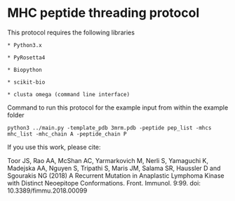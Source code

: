 # MHC peptide threading protocol

This protocol requires the following libraries

    * Python3.x

    * PyRosetta4

    * Biopython

    * scikit-bio

    * clusta omega (command line interface)

Command to run this protocol for the example input from within the example folder
```
python3 ../main.py -template_pdb 3mrm.pdb -peptide pep_list -mhcs mhc_list -mhc_chain A -peptide_chain P
```

If you use this work, please cite:

Toor JS, Rao AA, McShan AC, Yarmarkovich M, Nerli S, Yamaguchi K, Madejska AA, Nguyen S, Tripathi S, Maris JM, Salama SR, Haussler D and Sgourakis NG (2018) A Recurrent Mutation in Anaplastic Lymphoma Kinase with Distinct Neoepitope Conformations. Front. Immunol. 9:99. doi: 10.3389/fimmu.2018.00099

